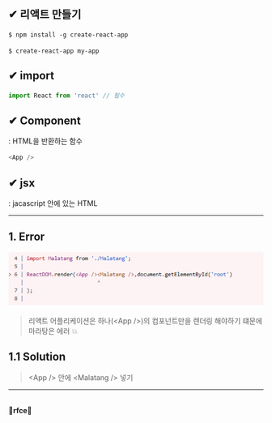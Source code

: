 
## ✔ 리액트 만들기
    $ npm install -g create-react-app

    $ create-react-app my-app


## ✔ import
```js
import React from 'react' // 필수
```


##  ✔ Component 
: HTML을 반환하는 함수

```js
<App />
```

<!-- HTML과 javascript 사이의 조합을 jsx라 부른다.  -->
## ✔ jsx
: jacascript 안에 있는 HTML


___


## 1. Error

<img src='./src/Failed1.png'>

> 리액트 어플리케이션은 하나(&lt;App /&gt;)의 컴포넌트만을 렌더링 해야하기 떄문에 마라탕은 에러 💥


## 1.1 Solution

> &lt;App /&gt; 안에 &lt;Malatang /&gt; 넣기 

___


######
🍓**rfce**🍓

